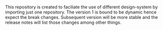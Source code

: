 This repository is created to faciliate the use of different design-system by importing just one repository.
The version 1 is bound to be dynamic hence expect the break changes. Subsequent version will be more stable and the release notes will list those changes among other things.
